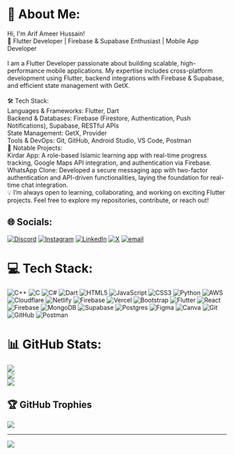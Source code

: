 # 💫 About Me:
Hi, I'm Arif Ameer Hussain!<br>🚀 Flutter Developer | Firebase & Supabase Enthusiast | Mobile App Developer<br><br>I am a Flutter Developer passionate about building scalable, high-performance mobile applications. My expertise includes cross-platform development using Flutter, backend integrations with Firebase & Supabase, and efficient state management with GetX.<br><br>🛠 Tech Stack:<br>Languages & Frameworks: Flutter, Dart<br>Backend & Databases: Firebase (Firestore, Authentication, Push Notifications), Supabase, RESTful APIs<br>State Management: GetX, Provider<br>Tools & DevOps: Git, GitHub, Android Studio, VS Code, Postman<br>📌 Notable Projects:<br>Kirdar App: A role-based Islamic learning app with real-time progress tracking, Google Maps API integration, and authentication via Firebase.<br>WhatsApp Clone: Developed a secure messaging app with two-factor authentication and API-driven functionalities, laying the foundation for real-time chat integration.<br>💡 I’m always open to learning, collaborating, and working on exciting Flutter projects. Feel free to explore my repositories, contribute, or reach out!


## 🌐 Socials:
[![Discord](https://img.shields.io/badge/Discord-%237289DA.svg?logo=discord&logoColor=white)](https://discord.gg/3GmSskc2) [![Instagram](https://img.shields.io/badge/Instagram-%23E4405F.svg?logo=Instagram&logoColor=white)](https://instagram.com/arifameerhussain) [![LinkedIn](https://img.shields.io/badge/LinkedIn-%230077B5.svg?logo=linkedin&logoColor=white)](https://linkedin.com/in/arifameerhussain) [![X](https://img.shields.io/badge/X-black.svg?logo=X&logoColor=white)](https://x.com/@ArifAmeer_) [![email](https://img.shields.io/badge/Email-D14836?logo=gmail&logoColor=white)](mailto:arifameerhussain@gmail.com) 

# 💻 Tech Stack:
![C++](https://img.shields.io/badge/c++-%2300599C.svg?style=flat&logo=c%2B%2B&logoColor=white) ![C](https://img.shields.io/badge/c-%2300599C.svg?style=flat&logo=c&logoColor=white) ![C#](https://img.shields.io/badge/c%23-%23239120.svg?style=flat&logo=csharp&logoColor=white) ![Dart](https://img.shields.io/badge/dart-%230175C2.svg?style=flat&logo=dart&logoColor=white) ![HTML5](https://img.shields.io/badge/html5-%23E34F26.svg?style=flat&logo=html5&logoColor=white) ![JavaScript](https://img.shields.io/badge/javascript-%23323330.svg?style=flat&logo=javascript&logoColor=%23F7DF1E) ![CSS3](https://img.shields.io/badge/css3-%231572B6.svg?style=flat&logo=css3&logoColor=white) ![Python](https://img.shields.io/badge/python-3670A0?style=flat&logo=python&logoColor=ffdd54) ![AWS](https://img.shields.io/badge/AWS-%23FF9900.svg?style=flat&logo=amazon-aws&logoColor=white) ![Cloudflare](https://img.shields.io/badge/Cloudflare-F38020?style=flat&logo=Cloudflare&logoColor=white) ![Netlify](https://img.shields.io/badge/netlify-%23000000.svg?style=flat&logo=netlify&logoColor=#00C7B7) ![Firebase](https://img.shields.io/badge/firebase-%23039BE5.svg?style=flat&logo=firebase) ![Vercel](https://img.shields.io/badge/vercel-%23000000.svg?style=flat&logo=vercel&logoColor=white) ![Bootstrap](https://img.shields.io/badge/bootstrap-%238511FA.svg?style=flat&logo=bootstrap&logoColor=white) ![Flutter](https://img.shields.io/badge/Flutter-%2302569B.svg?style=flat&logo=Flutter&logoColor=white) ![React](https://img.shields.io/badge/react-%2320232a.svg?style=flat&logo=react&logoColor=%2361DAFB) ![Firebase](https://img.shields.io/badge/firebase-a08021?style=flat&logo=firebase&logoColor=ffcd34) ![MongoDB](https://img.shields.io/badge/MongoDB-%234ea94b.svg?style=flat&logo=mongodb&logoColor=white) ![Supabase](https://img.shields.io/badge/Supabase-3ECF8E?style=flat&logo=supabase&logoColor=white) ![Postgres](https://img.shields.io/badge/postgres-%23316192.svg?style=flat&logo=postgresql&logoColor=white) ![Figma](https://img.shields.io/badge/figma-%23F24E1E.svg?style=flat&logo=figma&logoColor=white) ![Canva](https://img.shields.io/badge/Canva-%2300C4CC.svg?style=flat&logo=Canva&logoColor=white) ![Git](https://img.shields.io/badge/git-%23F05033.svg?style=flat&logo=git&logoColor=white) ![GitHub](https://img.shields.io/badge/github-%23121011.svg?style=flat&logo=github&logoColor=white) ![Postman](https://img.shields.io/badge/Postman-FF6C37?style=flat&logo=postman&logoColor=white)
# 📊 GitHub Stats:
![](https://github-readme-stats.vercel.app/api?username=ArifAmeer001&theme=dark&hide_border=false&include_all_commits=true&count_private=true)<br/>
![](https://github-readme-streak-stats.herokuapp.com/?user=ArifAmeer001&theme=dark&hide_border=false)<br/>
![](https://github-readme-stats.vercel.app/api/top-langs/?username=ArifAmeer001&theme=dark&hide_border=false&include_all_commits=true&count_private=true&layout=compact)

## 🏆 GitHub Trophies
![](https://github-profile-trophy.vercel.app/?username=ArifAmeer001&theme=react&no-frame=false&no-bg=true&margin-w=4)

---
[![](https://visitcount.itsvg.in/api?id=ArifAmeer001&icon=0&color=0)](https://visitcount.itsvg.in)

<!-- Proudly created with GPRM ( https://gprm.itsvg.in ) -->

